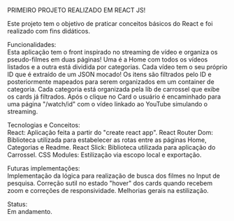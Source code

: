 PRIMEIRO PROJETO REALIZADO EM REACT JS!


Este projeto tem o objetivo de praticar conceitos básicos do React e foi realizado com fins didáticos.

Funcionalidades: </br>
Esta aplicação tem o front inspirado no streaming de vídeo e organiza os pseudo-filmes em duas páginas! Uma é a Home com todos os vídeos listados e a outra está dividida por categorias. Cada vídeo tem o seu próprio ID que é extraído de um JSON mocado! Os itens são filtrados pelo ID e posteriormente mapeados para serem organizados em um container de categoria.
Cada categoria está organizada pela lib de carrossel que exibe os cards já filtrados. Após o clique no Card o usuário é encaminhado para uma página "/watch/id" com o vídeo linkado ao YouTube simulando o streaming.

Tecnologias e Conceitos: </br>
React: Aplicação feita a partir do "create react app".
React Router Dom: Biblioteca utilizada para estabelecer as rotas entre as páginas Home, Categorias e Readme.
React Slick: Biblioteca utilizada para aplicação do Carrossel.
CSS Modules: Estilização via escopo local e exportação.

Futuras implementações: </br>
Implementação da lógica para realização de busca dos filmes no Input de pesquisa.
Correção sutil no estado "hover" dos cards quando recebem zoom e correções de responsividade.
Melhorias gerais na estilização.

Status: </br>
Em andamento.
